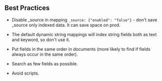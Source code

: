 Best Practices
-

* Disable _source in mapping `_source: {"enabled": "false"}` - don't save _source only indexed data.
It can save space on prod.

* The default dynamic string mappings will index string fields both as text and keyword,
so don't use it.

* Put fields in the same order in documents
(more likely to find if fields always occur in the same order).

* Search as few fields as possible.

* Avoid scripts.
